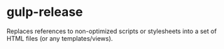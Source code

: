 gulp-release
============

Replaces references to non-optimized scripts or stylesheets into a set of HTML files (or any templates/views).
